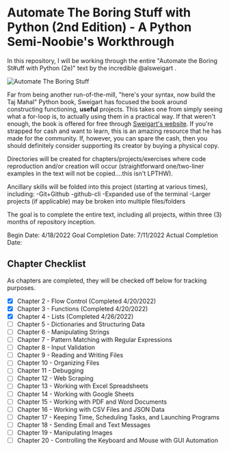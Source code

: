 # Automate The Boring Stuff with Python (2nd Edition) - A Python Semi-Noobie's Workthrough

In this repository, I will be working through the entire "Automate the Boring St#uff with Python (2e)" text by the incredible @alsweigart .

![Automate The Boring Stuff](https://automatetheboringstuff.com/images/cover_automate2_thumb.jpg)

Far from being another run-of-the-mill, "here's your syntax, now build the Taj Mahal" Python book, Sweigart has focused the book around constructing functioning, **useful** projects. This takes one from simply seeing what a for-loop is, to actually using them in a practical way. If that weren't enough, the book is offered for free through [Sweigart's website](https://inventwithpython.com/). If you're strapped for cash and want to learn, this is an amazing resource that he has made for the community. If, however, you can spare the cash, then you should definitely consider supporting its creator by buying a physical copy.

Directories will be created for chapters/projects/exercises where code reproduction and/or creation will occur (straightforward one/two-liner examples in the text will not be copied....this isn't LPTHW).

Ancillary skills will be folded into this project (starting at various times), including:
-Git+Github
-github-cli
-Expanded use of the terminal
-Larger projects (if applicable) may be broken into multiple files/folders

The goal is to complete the entire text, including all projects, within three (3) months of repository inception.

Begin Date: 4/18/2022
Goal Completion Date: 7/11/2022
Actual Completion Date:

## Chapter Checklist

As chapters are completed, they will be checked off below for tracking purposes.
- [x] Chapter 2 - Flow Control (Completed 4/20/2022)
- [x] Chapter 3 - Functions (Completed 4/20/2022)
- [x] Chapter 4 - Lists (Completed 4/26/2022)
- [ ] Chapter 5 - Dictionaries and Structuring Data
- [ ] Chapter 6 - Manipulating Strings
- [ ] Chapter 7 - Pattern Matching with Regular Expressions
- [ ] Chapter 8 - Input Validation
- [ ] Chapter 9 - Reading and Writing Files
- [ ] Chapter 10 - Organizing Files
- [ ] Chapter 11 - Debugging
- [ ] Chapter 12 - Web Scraping
- [ ] Chapter 13 - Working with Excel Spreadsheets
- [ ] Chapter 14 - Working with Google Sheets
- [ ] Chapter 15 - Working with PDF and Word Documents
- [ ] Chapter 16 - Working with CSV Files and JSON Data
- [ ] Chapter 17 - Keeping Time, Scheduling Tasks, and Launching Programs
- [ ] Chapter 18 - Sending Email and Text Messages
- [ ] Chapter 19 - Manipulating Images
- [ ] Chapter 20 - Controlling the Keyboard and Mouse with GUI Automation
